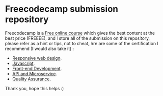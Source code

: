 # Freecodecamp submission repository

Freecodecamp is a [Free online course](https://www.freecodecamp.org/) which gives the best content at the best price (FREEEE), and I store all of the submission on this repository, please refer as a hint or tips, not to cheat, hre are some of the certification I recommend (I would also take it) :

- [Responsive web design](https://www.freecodecamp.org/learn/responsive-web-design/).
- [Javascript](https://www.freecodecamp.org/learn/javascript-algorithms-and-data-structures/).
- [Front-end Development](https://www.freecodecamp.org/learn/front-end-libraries/).
- [API and Microservice](https://www.freecodecamp.org/learn/apis-and-microservices/).
- [Quality Assurance](https://www.freecodecamp.org/learn/quality-assurance/).

Thank you, hope this helps :)
